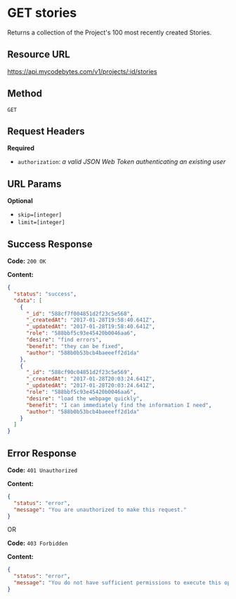 # GET stories

Returns a collection of the Project's 100 most recently created Stories.

## Resource URL

<https://api.mycodebytes.com/v1/projects/:id/stories>

## Method

`GET`

## Request Headers

**Required**

*   `authorization`: *a valid JSON Web Token authenticating an existing user*

## URL Params

**Optional**

*   `skip=[integer]`
*   `limit=[integer]`

## Success Response

**Code:** `200 OK`

**Content:**

```json
{
  "status": "success",
  "data": [
    {
      "_id": "588cf7f004851d2f23c5e568",
      "_createdAt": "2017-01-28T19:58:40.641Z",
      "_updatedAt": "2017-01-28T19:58:40.641Z",
      "role": "588bbf5c93e45420b0046aa6",
      "desire": "find errors",
      "benefit": "they can be fixed",
      "author": "588b0b53bcb4baeeeff2d1da"
    },
    {
      "_id": "588cf90c04851d2f23c5e569",
      "_createdAt": "2017-01-28T20:03:24.641Z",
      "_updatedAt": "2017-01-28T20:03:24.641Z",
      "role": "588bbf5c93e45420b0046aa6",
      "desire": "load the webpage quickly",
      "benefit": "I can immediately find the information I need",
      "author": "588b0b53bcb4baeeeff2d1da"
    }
  ]
}
```

## Error Response

**Code:** `401 Unauthorized`

**Content:**

```json
{
  "status": "error",
  "message": "You are unauthorized to make this request."
}
```

OR

**Code:** `403 Forbidden`

**Content:**

```json
{
  "status": "error",
  "message": "You do not have sufficient permissions to execute this operation."
}
```
